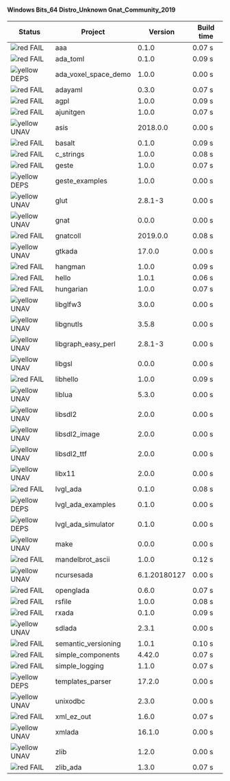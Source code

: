 #### Windows Bits_64 Distro_Unknown Gnat_Community_2019

| Status | Project | Version | Build time |
| --- | --- | --- | --- |
|![red](https://placehold.it/8/ff0000/000000?text=+) FAIL | aaa | 0.1.0 |  0.07 s |
|![red](https://placehold.it/8/ff0000/000000?text=+) FAIL | ada_toml | 0.1.0 |  0.09 s |
|![yellow](https://placehold.it/8/ffbb00/000000?text=+) DEPS | ada_voxel_space_demo | 1.0.0 |  0.00 s |
|![red](https://placehold.it/8/ff0000/000000?text=+) FAIL | adayaml | 0.3.0 |  0.07 s |
|![red](https://placehold.it/8/ff0000/000000?text=+) FAIL | agpl | 1.0.0 |  0.09 s |
|![red](https://placehold.it/8/ff0000/000000?text=+) FAIL | ajunitgen | 1.0.0 |  0.07 s |
|![yellow](https://placehold.it/8/ffbb00/000000?text=+) UNAV | asis | 2018.0.0 |  0.00 s |
|![red](https://placehold.it/8/ff0000/000000?text=+) FAIL | basalt | 0.1.0 |  0.09 s |
|![red](https://placehold.it/8/ff0000/000000?text=+) FAIL | c_strings | 1.0.0 |  0.08 s |
|![red](https://placehold.it/8/ff0000/000000?text=+) FAIL | geste | 1.0.0 |  0.07 s |
|![yellow](https://placehold.it/8/ffbb00/000000?text=+) DEPS | geste_examples | 1.0.0 |  0.00 s |
|![yellow](https://placehold.it/8/ffbb00/000000?text=+) UNAV | glut | 2.8.1-3 |  0.00 s |
|![yellow](https://placehold.it/8/ffbb00/000000?text=+) UNAV | gnat | 0.0.0 |  0.00 s |
|![red](https://placehold.it/8/ff0000/000000?text=+) FAIL | gnatcoll | 2019.0.0 |  0.08 s |
|![yellow](https://placehold.it/8/ffbb00/000000?text=+) UNAV | gtkada | 17.0.0 |  0.00 s |
|![red](https://placehold.it/8/ff0000/000000?text=+) FAIL | hangman | 1.0.0 |  0.09 s |
|![red](https://placehold.it/8/ff0000/000000?text=+) FAIL | hello | 1.0.1 |  0.06 s |
|![red](https://placehold.it/8/ff0000/000000?text=+) FAIL | hungarian | 1.0.0 |  0.07 s |
|![yellow](https://placehold.it/8/ffbb00/000000?text=+) UNAV | libglfw3 | 3.0.0 |  0.00 s |
|![yellow](https://placehold.it/8/ffbb00/000000?text=+) UNAV | libgnutls | 3.5.8 |  0.00 s |
|![yellow](https://placehold.it/8/ffbb00/000000?text=+) UNAV | libgraph_easy_perl | 2.8.1-3 |  0.00 s |
|![yellow](https://placehold.it/8/ffbb00/000000?text=+) UNAV | libgsl | 0.0.0 |  0.00 s |
|![red](https://placehold.it/8/ff0000/000000?text=+) FAIL | libhello | 1.0.0 |  0.09 s |
|![yellow](https://placehold.it/8/ffbb00/000000?text=+) UNAV | liblua | 5.3.0 |  0.00 s |
|![yellow](https://placehold.it/8/ffbb00/000000?text=+) UNAV | libsdl2 | 2.0.0 |  0.00 s |
|![yellow](https://placehold.it/8/ffbb00/000000?text=+) UNAV | libsdl2_image | 2.0.0 |  0.00 s |
|![yellow](https://placehold.it/8/ffbb00/000000?text=+) UNAV | libsdl2_ttf | 2.0.0 |  0.00 s |
|![yellow](https://placehold.it/8/ffbb00/000000?text=+) UNAV | libx11 | 2.0.0 |  0.00 s |
|![red](https://placehold.it/8/ff0000/000000?text=+) FAIL | lvgl_ada | 0.1.0 |  0.08 s |
|![yellow](https://placehold.it/8/ffbb00/000000?text=+) DEPS | lvgl_ada_examples | 0.1.0 |  0.00 s |
|![yellow](https://placehold.it/8/ffbb00/000000?text=+) DEPS | lvgl_ada_simulator | 0.1.0 |  0.00 s |
|![yellow](https://placehold.it/8/ffbb00/000000?text=+) UNAV | make | 0.0.0 |  0.00 s |
|![red](https://placehold.it/8/ff0000/000000?text=+) FAIL | mandelbrot_ascii | 1.0.0 |  0.12 s |
|![yellow](https://placehold.it/8/ffbb00/000000?text=+) UNAV | ncursesada | 6.1.20180127 |  0.00 s |
|![red](https://placehold.it/8/ff0000/000000?text=+) FAIL | openglada | 0.6.0 |  0.07 s |
|![red](https://placehold.it/8/ff0000/000000?text=+) FAIL | rsfile | 1.0.0 |  0.08 s |
|![red](https://placehold.it/8/ff0000/000000?text=+) FAIL | rxada | 0.1.0 |  0.09 s |
|![yellow](https://placehold.it/8/ffbb00/000000?text=+) UNAV | sdlada | 2.3.1 |  0.00 s |
|![red](https://placehold.it/8/ff0000/000000?text=+) FAIL | semantic_versioning | 1.0.1 |  0.10 s |
|![red](https://placehold.it/8/ff0000/000000?text=+) FAIL | simple_components | 4.42.0 |  0.07 s |
|![red](https://placehold.it/8/ff0000/000000?text=+) FAIL | simple_logging | 1.1.0 |  0.07 s |
|![yellow](https://placehold.it/8/ffbb00/000000?text=+) DEPS | templates_parser | 17.2.0 |  0.00 s |
|![yellow](https://placehold.it/8/ffbb00/000000?text=+) UNAV | unixodbc | 2.3.0 |  0.00 s |
|![red](https://placehold.it/8/ff0000/000000?text=+) FAIL | xml_ez_out | 1.6.0 |  0.07 s |
|![yellow](https://placehold.it/8/ffbb00/000000?text=+) UNAV | xmlada | 16.1.0 |  0.00 s |
|![yellow](https://placehold.it/8/ffbb00/000000?text=+) UNAV | zlib | 1.2.0 |  0.00 s |
|![red](https://placehold.it/8/ff0000/000000?text=+) FAIL | zlib_ada | 1.3.0 |  0.07 s |
